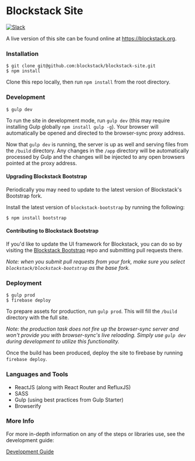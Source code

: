 # Blockstack Site

[![Slack](http://chat.blockstack.org/badge.svg)](http://chat.blockstack.org/)

A live version of this site can be found online at https://blockstack.org.

### Installation

```
$ git clone git@github.com:blockstack/blockstack-site.git
$ npm install
```

Clone this repo locally, then run `npm install` from the root directory.

### Development

```
$ gulp dev
```

To run the site in development mode, run `gulp dev` (this may require installing Gulp globally `npm install gulp -g`). Your browser will automatically be opened and directed to the browser-sync proxy address.

Now that `gulp dev` is running, the server is up as well and serving files from the `/build` directory. Any changes in the `/app` directory will be automatically processed by Gulp and the changes will be injected to any open browsers pointed at the proxy address.

#### Upgrading Blockstack Bootstrap

Periodically you may need to update to the latest version of Blockstack's Bootstrap fork.

Install the latest version of `blockstack-bootstrap` by running the following:

```
$ npm install bootstrap
```

#### Contributing to Blockstack Bootstrap

If you'd like to update the UI framework for Blockstack, you can do so by visiting the [Blockstack Bootstrap](https://github.com/blockstack/blockstack-bootstrap) repo and submitting pull requests there.

*Note: when you submit pull requests from your fork, make sure you select `blockstack/blockstack-bootstrap` as the base fork.*

### Deployment

```
$ gulp prod
$ firebase deploy
```

To prepare assets for production, run `gulp prod`. This will fill the `/build` directory with the full site.

*Note: the production task does not fire up the browser-sync server and won't provide you with browser-sync's live reloading. Simply use `gulp dev` during development to utilize this functionality.*

Once the build has been produced, deploy the site to firebase by running `firebase deploy`.

### Languages and Tools

- ReactJS (along with React Router and RefluxJS)
- SASS
- Gulp (using best practices from Gulp Starter)
- Browserify

### More Info

For more in-depth information on any of the steps or libraries use, see the development guide:

[Development Guide](development.md)
